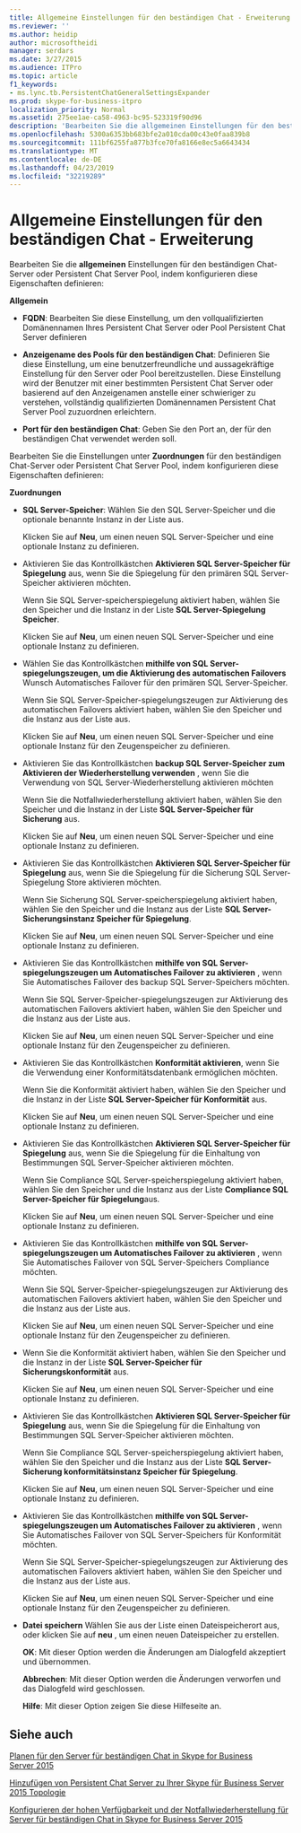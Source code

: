 ```yaml
---
title: Allgemeine Einstellungen für den beständigen Chat - Erweiterung
ms.reviewer: ''
ms.author: heidip
author: microsoftheidi
manager: serdars
ms.date: 3/27/2015
ms.audience: ITPro
ms.topic: article
f1_keywords:
- ms.lync.tb.PersistentChatGeneralSettingsExpander
ms.prod: skype-for-business-itpro
localization_priority: Normal
ms.assetid: 275ee1ae-ca58-4963-bc95-523319f90d96
description: 'Bearbeiten Sie die allgemeinen Einstellungen für den beständigen Chat-Server oder Persistent Chat Server Pool, indem konfigurieren diese Eigenschaften definieren:'
ms.openlocfilehash: 5300a6353bb683bfe2a010cda00c43e0faa839b8
ms.sourcegitcommit: 111bf6255fa877b3fce70fa8166e8ec5a6643434
ms.translationtype: MT
ms.contentlocale: de-DE
ms.lasthandoff: 04/23/2019
ms.locfileid: "32219289"
---
```

# <a name="persistent-chat-general-settings-expander"></a>Allgemeine Einstellungen für den beständigen Chat - Erweiterung
 
Bearbeiten Sie die **allgemeinen** Einstellungen für den beständigen Chat-Server oder Persistent Chat Server Pool, indem konfigurieren diese Eigenschaften definieren:
  
 **Allgemein**
  
- **FQDN**: Bearbeiten Sie diese Einstellung, um den vollqualifizierten Domänennamen Ihres Persistent Chat Server oder Pool Persistent Chat Server definieren
    
- **Anzeigename des Pools für den beständigen Chat**: Definieren Sie diese Einstellung, um eine benutzerfreundliche und aussagekräftige Einstellung für den Server oder Pool bereitzustellen. Diese Einstellung wird der Benutzer mit einer bestimmten Persistent Chat Server oder basierend auf den Anzeigenamen anstelle einer schwieriger zu verstehen, vollständig qualifizierten Domänennamen Persistent Chat Server Pool zuzuordnen erleichtern.
    
- **Port für den beständigen Chat**: Geben Sie den Port an, der für den beständigen Chat verwendet werden soll.
    
Bearbeiten Sie die Einstellungen unter **Zuordnungen** für den beständigen Chat-Server oder Persistent Chat Server Pool, indem konfigurieren diese Eigenschaften definieren:
  
 **Zuordnungen**
  
- **SQL Server-Speicher**: Wählen Sie den SQL Server-Speicher und die optionale benannte Instanz in der Liste aus.
    
    Klicken Sie auf **Neu**, um einen neuen SQL Server-Speicher und eine optionale Instanz zu definieren.
    
- Aktivieren Sie das Kontrollkästchen **Aktivieren SQL Server-Speicher für Spiegelung** aus, wenn Sie die Spiegelung für den primären SQL Server-Speicher aktivieren möchten.
    
    Wenn Sie SQL Server-speicherspiegelung aktiviert haben, wählen Sie den Speicher und die Instanz in der Liste **SQL Server-Spiegelung Speicher**.
    
    Klicken Sie auf **Neu**, um einen neuen SQL Server-Speicher und eine optionale Instanz zu definieren.
    
- Wählen Sie das Kontrollkästchen **mithilfe von SQL Server-spiegelungszeugen, um die Aktivierung des automatischen Failovers** Wunsch Automatisches Failover für den primären SQL Server-Speicher.
    
    Wenn Sie SQL Server-Speicher-spiegelungszeugen zur Aktivierung des automatischen Failovers aktiviert haben, wählen Sie den Speicher und die Instanz aus der Liste aus.
    
    Klicken Sie auf **Neu**, um einen neuen SQL Server-Speicher und eine optionale Instanz für den Zeugenspeicher zu definieren.
    
- Aktivieren Sie das Kontrollkästchen **backup SQL Server-Speicher zum Aktivieren der Wiederherstellung verwenden** , wenn Sie die Verwendung von SQL Server-Wiederherstellung aktivieren möchten
    
    Wenn Sie die Notfallwiederherstellung aktiviert haben, wählen Sie den Speicher und die Instanz in der Liste **SQL Server-Speicher für Sicherung** aus.
    
    Klicken Sie auf **Neu**, um einen neuen SQL Server-Speicher und eine optionale Instanz zu definieren.
    
- Aktivieren Sie das Kontrollkästchen **Aktivieren SQL Server-Speicher für Spiegelung** aus, wenn Sie die Spiegelung für die Sicherung SQL Server-Spiegelung Store aktivieren möchten.
    
    Wenn Sie Sicherung SQL Server-speicherspiegelung aktiviert haben, wählen Sie den Speicher und die Instanz aus der Liste **SQL Server-Sicherungsinstanz Speicher für Spiegelung**.
    
    Klicken Sie auf **Neu**, um einen neuen SQL Server-Speicher und eine optionale Instanz zu definieren.
    
- Aktivieren Sie das Kontrollkästchen **mithilfe von SQL Server-spiegelungszeugen um Automatisches Failover zu aktivieren** , wenn Sie Automatisches Failover des backup SQL Server-Speichers möchten.
    
    Wenn Sie SQL Server-Speicher-spiegelungszeugen zur Aktivierung des automatischen Failovers aktiviert haben, wählen Sie den Speicher und die Instanz aus der Liste aus.
    
    Klicken Sie auf **Neu**, um einen neuen SQL Server-Speicher und eine optionale Instanz für den Zeugenspeicher zu definieren.
    
- Aktivieren Sie das Kontrollkästchen **Konformität aktivieren**, wenn Sie die Verwendung einer Konformitätsdatenbank ermöglichen möchten.
    
    Wenn Sie die Konformität aktiviert haben, wählen Sie den Speicher und die Instanz in der Liste **SQL Server-Speicher für Konformität** aus.
    
    Klicken Sie auf **Neu**, um einen neuen SQL Server-Speicher und eine optionale Instanz zu definieren.
    
- Aktivieren Sie das Kontrollkästchen **Aktivieren SQL Server-Speicher für Spiegelung** aus, wenn Sie die Spiegelung für die Einhaltung von Bestimmungen SQL Server-Speicher aktivieren möchten.
    
    Wenn Sie Compliance SQL Server-speicherspiegelung aktiviert haben, wählen Sie den Speicher und die Instanz aus der Liste **Compliance SQL Server-Speicher für Spiegelung**aus.
    
    Klicken Sie auf **Neu**, um einen neuen SQL Server-Speicher und eine optionale Instanz zu definieren.
    
- Aktivieren Sie das Kontrollkästchen **mithilfe von SQL Server-spiegelungszeugen um Automatisches Failover zu aktivieren** , wenn Sie Automatisches Failover von SQL Server-Speichers Compliance möchten.
    
    Wenn Sie SQL Server-Speicher-spiegelungszeugen zur Aktivierung des automatischen Failovers aktiviert haben, wählen Sie den Speicher und die Instanz aus der Liste aus.
    
    Klicken Sie auf **Neu**, um einen neuen SQL Server-Speicher und eine optionale Instanz für den Zeugenspeicher zu definieren.
    
- Wenn Sie die Konformität aktiviert haben, wählen Sie den Speicher und die Instanz in der Liste **SQL Server-Speicher für Sicherungskonformität** aus.
    
    Klicken Sie auf **Neu**, um einen neuen SQL Server-Speicher und eine optionale Instanz zu definieren.
    
- Aktivieren Sie das Kontrollkästchen **Aktivieren SQL Server-Speicher für Spiegelung** aus, wenn Sie die Spiegelung für die Einhaltung von Bestimmungen SQL Server-Speicher aktivieren möchten.
    
    Wenn Sie Compliance SQL Server-speicherspiegelung aktiviert haben, wählen Sie den Speicher und die Instanz aus der Liste **SQL Server-Sicherung konformitätsinstanz Speicher für Spiegelung**.
    
    Klicken Sie auf **Neu**, um einen neuen SQL Server-Speicher und eine optionale Instanz zu definieren.
    
- Aktivieren Sie das Kontrollkästchen **mithilfe von SQL Server-spiegelungszeugen um Automatisches Failover zu aktivieren** , wenn Sie Automatisches Failover von SQL Server-Speichers für Konformität möchten.
    
    Wenn Sie SQL Server-Speicher-spiegelungszeugen zur Aktivierung des automatischen Failovers aktiviert haben, wählen Sie den Speicher und die Instanz aus der Liste aus.
    
    Klicken Sie auf **Neu**, um einen neuen SQL Server-Speicher und eine optionale Instanz für den Zeugenspeicher zu definieren.
    
- **Datei speichern** Wählen Sie aus der Liste einen Dateispeicherort aus, oder klicken Sie auf **neu** , um einen neuen Dateispeicher zu erstellen.
    
  **OK**: Mit dieser Option werden die Änderungen am Dialogfeld akzeptiert und übernommen.
  
  **Abbrechen**: Mit dieser Option werden die Änderungen verworfen und das Dialogfeld wird geschlossen.
  
  **Hilfe**: Mit dieser Option zeigen Sie diese Hilfeseite an.
  
## <a name="see-also"></a>Siehe auch

[Planen für den Server für beständigen Chat in Skype for Business Server 2015](../../plan-your-deployment/persistent-chat-server/persistent-chat-server.md)
  
[Hinzufügen von Persistent Chat Server zu Ihrer Skype für Business Server 2015 Topologie](../../deploy/deploy-persistent-chat-server/add-persistent-chat-server.md)
  
[Konfigurieren der hohen Verfügbarkeit und der Notfallwiederherstellung für Server für beständigen Chat in Skype for Business Server 2015](../../deploy/deploy-persistent-chat-server/configure-hadr-for-persistent-chat.md)
